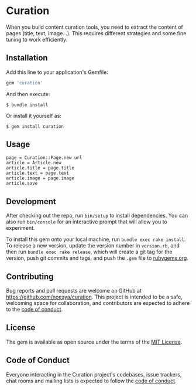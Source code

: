 # Curation

When you build content curation tools, you need to extract the content of pages (title, text, image...). This requires different strategies and some fine tuning to work efficiently.

## Installation

Add this line to your application's Gemfile:

```ruby
gem 'curation'
```

And then execute:

    $ bundle install

Or install it yourself as:

    $ gem install curation

## Usage

```
page = Curation::Page.new url
article = Article.new
article.title = page.title
article.text = page.text
article.image = page.image
article.save
```

## Development

After checking out the repo, run `bin/setup` to install dependencies. You can also run `bin/console` for an interactive prompt that will allow you to experiment.

To install this gem onto your local machine, run `bundle exec rake install`. To release a new version, update the version number in `version.rb`, and then run `bundle exec rake release`, which will create a git tag for the version, push git commits and tags, and push the `.gem` file to [rubygems.org](https://rubygems.org).

## Contributing

Bug reports and pull requests are welcome on GitHub at https://github.com/noesya/curation. This project is intended to be a safe, welcoming space for collaboration, and contributors are expected to adhere to the [code of conduct](https://github.com/noesya/curation/blob/master/CODE_OF_CONDUCT.md).


## License

The gem is available as open source under the terms of the [MIT License](https://opensource.org/licenses/MIT).

## Code of Conduct

Everyone interacting in the Curation project's codebases, issue trackers, chat rooms and mailing lists is expected to follow the [code of conduct](https://github.com/[USERNAME]/curation/blob/master/CODE_OF_CONDUCT.md).
